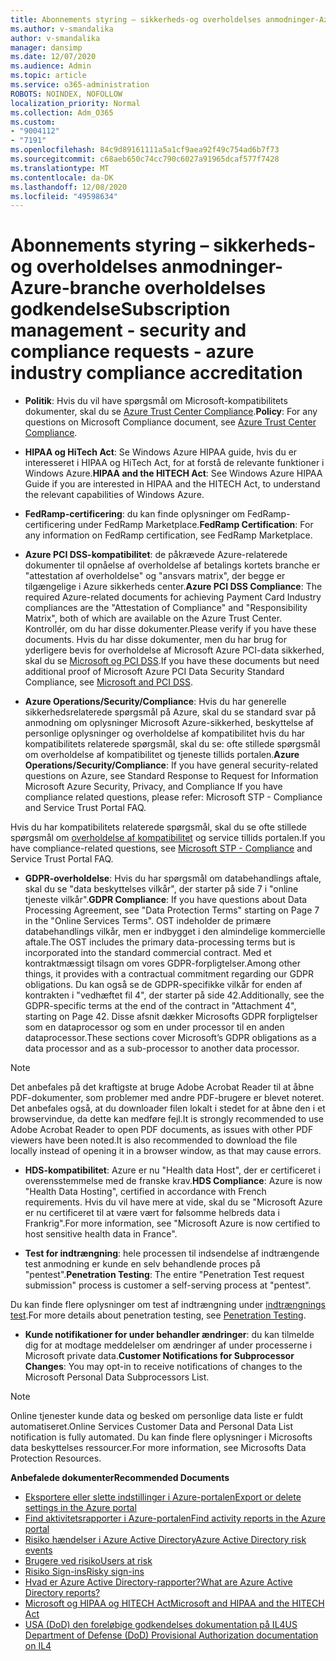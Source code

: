 ```yaml
---
title: Abonnements styring – sikkerheds-og overholdelses anmodninger-Azure-branche overholdelses godkendelse
ms.author: v-smandalika
author: v-smandalika
manager: dansimp
ms.date: 12/07/2020
ms.audience: Admin
ms.topic: article
ms.service: o365-administration
ROBOTS: NOINDEX, NOFOLLOW
localization_priority: Normal
ms.collection: Adm_O365
ms.custom:
- "9004112"
- "7191"
ms.openlocfilehash: 84c9d89161111a5a1cf9aea92f49c754ad6b7f73
ms.sourcegitcommit: c68aeb650c74cc790c6027a91965dcaf577f7428
ms.translationtype: MT
ms.contentlocale: da-DK
ms.lasthandoff: 12/08/2020
ms.locfileid: "49598634"
---
```

# <a name="subscription-management---security-and-compliance-requests---azure-industry-compliance-accreditation"></a><span data-ttu-id="1998f-102">Abonnements styring – sikkerheds-og overholdelses anmodninger-Azure-branche overholdelses godkendelse</span><span class="sxs-lookup"><span data-stu-id="1998f-102">Subscription management - security and compliance requests - azure industry compliance accreditation</span></span>

- <span data-ttu-id="1998f-103">**Politik**: Hvis du vil have spørgsmål om Microsoft-kompatibilitets dokumenter, skal du se [Azure Trust Center Compliance](https://docs.microsoft.com/compliance/regulatory/offering-SOC).</span><span class="sxs-lookup"><span data-stu-id="1998f-103">**Policy**: For any questions on Microsoft Compliance document, see [Azure Trust Center Compliance](https://docs.microsoft.com/compliance/regulatory/offering-SOC).</span></span>

- <span data-ttu-id="1998f-104">**HIPAA og HiTech Act**: Se Windows Azure HIPAA guide, hvis du er interesseret i HIPAA og HiTech Act, for at forstå de relevante funktioner i Windows Azure.</span><span class="sxs-lookup"><span data-stu-id="1998f-104">**HIPAA and the HITECH Act**: See Windows Azure HIPAA Guide if you are interested in HIPAA and the HITECH Act, to understand the relevant capabilities of Windows Azure.</span></span>

- <span data-ttu-id="1998f-105">**FedRamp-certificering**: du kan finde oplysninger om FedRamp-certificering under FedRamp Marketplace.</span><span class="sxs-lookup"><span data-stu-id="1998f-105">**FedRamp Certification**: For any information on FedRamp certification, see FedRamp Marketplace.</span></span>

- <span data-ttu-id="1998f-106">**Azure PCI DSS-kompatibilitet**: de påkrævede Azure-relaterede dokumenter til opnåelse af overholdelse af betalings kortets branche er "attestation af overholdelse" og "ansvars matrix", der begge er tilgængelige i Azure sikkerheds center.</span><span class="sxs-lookup"><span data-stu-id="1998f-106">**Azure PCI DSS Compliance**: The required Azure-related documents for achieving Payment Card Industry compliances are the "Attestation of Compliance" and "Responsibility Matrix", both of which are available on the Azure Trust Center.</span></span> <span data-ttu-id="1998f-107">Kontrollér, om du har disse dokumenter.</span><span class="sxs-lookup"><span data-stu-id="1998f-107">Please verify if you have these documents.</span></span> <span data-ttu-id="1998f-108">Hvis du har disse dokumenter, men du har brug for yderligere bevis for overholdelse af Microsoft Azure PCI-data sikkerhed, skal du se [Microsoft og PCI DSS](https://docs.microsoft.com/compliance/regulatory/offering-PCI-DSS).</span><span class="sxs-lookup"><span data-stu-id="1998f-108">If you have these documents but need additional proof of Microsoft Azure PCI Data Security Standard Compliance, see [Microsoft and PCI DSS](https://docs.microsoft.com/compliance/regulatory/offering-PCI-DSS).</span></span>

- <span data-ttu-id="1998f-109">**Azure Operations/Security/Compliance**: Hvis du har generelle sikkerhedsrelaterede spørgsmål på Azure, skal du se standard svar på anmodning om oplysninger Microsoft Azure-sikkerhed, beskyttelse af personlige oplysninger og overholdelse af kompatibilitet hvis du har kompatibilitets relaterede spørgsmål, skal du se: ofte stillede spørgsmål om overholdelse af kompatibilitet og tjeneste tillids portalen.</span><span class="sxs-lookup"><span data-stu-id="1998f-109">**Azure Operations/Security/Compliance**: If you have general security-related questions on Azure, see Standard Response to Request for Information Microsoft Azure Security, Privacy, and Compliance If you have compliance related questions, please refer: Microsoft STP - Compliance and Service Trust Portal FAQ.</span></span>

<span data-ttu-id="1998f-110">Hvis du har kompatibilitets relaterede spørgsmål, skal du se ofte stillede spørgsmål om [overholdelse af kompatibilitet](https://www.microsoft.com/trust-center/compliance/compliance-overview) og service tillids portalen.</span><span class="sxs-lookup"><span data-stu-id="1998f-110">If you have compliance-related questions, see [Microsoft STP - Compliance](https://www.microsoft.com/trust-center/compliance/compliance-overview) and Service Trust Portal FAQ.</span></span>

- <span data-ttu-id="1998f-111">**GDPR-overholdelse**: Hvis du har spørgsmål om databehandlings aftale, skal du se "data beskyttelses vilkår", der starter på side 7 i "online tjeneste vilkår".</span><span class="sxs-lookup"><span data-stu-id="1998f-111">**GDPR Compliance**: If you have questions about Data Processing Agreement, see "Data Protection Terms" starting on Page 7 in the "Online Services Terms".</span></span> <span data-ttu-id="1998f-112">OST indeholder de primære databehandlings vilkår, men er indbygget i den almindelige kommercielle aftale.</span><span class="sxs-lookup"><span data-stu-id="1998f-112">The OST includes the primary data-processing terms but is incorporated into the standard commercial contract.</span></span> <span data-ttu-id="1998f-113">Med et kontraktmæssigt tilsagn om vores GDPR-forpligtelser.</span><span class="sxs-lookup"><span data-stu-id="1998f-113">Among other things, it provides with a contractual commitment regarding our GDPR obligations.</span></span> <span data-ttu-id="1998f-114">Du kan også se de GDPR-specifikke vilkår for enden af kontrakten i "vedhæftet fil 4", der starter på side 42.</span><span class="sxs-lookup"><span data-stu-id="1998f-114">Additionally, see the GDPR-specific terms at the end of the contract in "Attachment 4", starting on Page 42.</span></span> <span data-ttu-id="1998f-115">Disse afsnit dækker Microsofts GDPR forpligtelser som en dataprocessor og som en under processor til en anden dataprocessor.</span><span class="sxs-lookup"><span data-stu-id="1998f-115">These sections cover Microsoft’s GDPR obligations as a data processor and as a sub-processor to another data processor.</span></span>

> [!NOTE]
> <span data-ttu-id="1998f-116">Det anbefales på det kraftigste at bruge Adobe Acrobat Reader til at åbne PDF-dokumenter, som problemer med andre PDF-brugere er blevet noteret. Det anbefales også, at du downloader filen lokalt i stedet for at åbne den i et browservindue, da dette kan medføre fejl.</span><span class="sxs-lookup"><span data-stu-id="1998f-116">It is strongly recommended to use Adobe Acrobat Reader to open PDF documents, as issues with other PDF viewers have been noted.It is also recommended to download the file locally instead of opening it in a browser window, as that may cause errors.</span></span>

- <span data-ttu-id="1998f-117">**HDS-kompatibilitet**: Azure er nu "Health data Host", der er certificeret i overensstemmelse med de franske krav.</span><span class="sxs-lookup"><span data-stu-id="1998f-117">**HDS Compliance**: Azure is now "Health Data Hosting", certified in accordance with French requirements.</span></span> <span data-ttu-id="1998f-118">Hvis du vil have mere at vide, skal du se "Microsoft Azure er nu certificeret til at være vært for følsomme helbreds data i Frankrig".</span><span class="sxs-lookup"><span data-stu-id="1998f-118">For more information, see "Microsoft Azure is now certified to host sensitive health data in France".</span></span>

- <span data-ttu-id="1998f-119">**Test for indtrængning**: hele processen til indsendelse af indtrængende test anmodning er kunde en selv behandlende proces på "pentest".</span><span class="sxs-lookup"><span data-stu-id="1998f-119">**Penetration Testing**: The entire "Penetration Test request submission" process is customer a self-serving process at "pentest".</span></span>

<span data-ttu-id="1998f-120">Du kan finde flere oplysninger om test af indtrængning under [indtrængnings test](https://docs.microsoft.com/azure/security/fundamentals/pen-testing).</span><span class="sxs-lookup"><span data-stu-id="1998f-120">For more details about penetration testing, see [Penetration Testing](https://docs.microsoft.com/azure/security/fundamentals/pen-testing).</span></span>

- <span data-ttu-id="1998f-121">**Kunde notifikationer for under behandler ændringer**: du kan tilmelde dig for at modtage meddelelser om ændringer af under processerne i Microsoft private data.</span><span class="sxs-lookup"><span data-stu-id="1998f-121">**Customer Notifications for Subprocessor Changes**: You may opt-in to receive notifications of changes to the Microsoft Personal Data Subprocessors List.</span></span>

> [!NOTE]
> <span data-ttu-id="1998f-122">Online tjenester kunde data og besked om personlige data liste er fuldt automatiseret.</span><span class="sxs-lookup"><span data-stu-id="1998f-122">Online Services Customer Data and Personal Data List notification is fully automated.</span></span> <span data-ttu-id="1998f-123">Du kan finde flere oplysninger i Microsofts data beskyttelses ressourcer.</span><span class="sxs-lookup"><span data-stu-id="1998f-123">For more information, see Microsofts Data Protection Resources.</span></span>

<span data-ttu-id="1998f-124">**Anbefalede dokumenter**</span><span class="sxs-lookup"><span data-stu-id="1998f-124">**Recommended Documents**</span></span>

- [<span data-ttu-id="1998f-125">Eksportere eller slette indstillinger i Azure-portalen</span><span class="sxs-lookup"><span data-stu-id="1998f-125">Export or delete settings in the Azure portal</span></span>](https://docs.microsoft.com/azure/azure-portal/set-preferences)
- [<span data-ttu-id="1998f-126">Find aktivitetsrapporter i Azure-portalen</span><span class="sxs-lookup"><span data-stu-id="1998f-126">Find activity reports in the Azure portal</span></span>](https://docs.microsoft.com/azure/active-directory/reports-monitoring/howto-find-activity-reports)
- [<span data-ttu-id="1998f-127">Risiko hændelser i Azure Active Directory</span><span class="sxs-lookup"><span data-stu-id="1998f-127">Azure Active Directory risk events</span></span>](https://docs.microsoft.com/azure/active-directory/identity-protection/overview-identity-protection)
- [<span data-ttu-id="1998f-128">Brugere ved risiko</span><span class="sxs-lookup"><span data-stu-id="1998f-128">Users at risk</span></span>](https://docs.microsoft.com/azure/active-directory/identity-protection/overview-identity-protection)
- [<span data-ttu-id="1998f-129">Risiko Sign-ins</span><span class="sxs-lookup"><span data-stu-id="1998f-129">Risky sign-ins</span></span>](https://docs.microsoft.com/azure/active-directory/identity-protection/overview-identity-protection)
- [<span data-ttu-id="1998f-130">Hvad er Azure Active Directory-rapporter?</span><span class="sxs-lookup"><span data-stu-id="1998f-130">What are Azure Active Directory reports?</span></span>](https://docs.microsoft.com/azure/active-directory/reports-monitoring/overview-reports)
- [<span data-ttu-id="1998f-131">Microsoft og HIPAA og HITECH Act</span><span class="sxs-lookup"><span data-stu-id="1998f-131">Microsoft and HIPAA and the HITECH Act</span></span>](https://docs.microsoft.com/compliance/regulatory/offering-hipaa-hitech)
- [<span data-ttu-id="1998f-132">USA (DoD) den foreløbige godkendelses dokumentation på IL4</span><span class="sxs-lookup"><span data-stu-id="1998f-132">US Department of Defense (DoD) Provisional Authorization documentation on IL4</span></span>](https://docs.microsoft.com/compliance/regulatory/offering-DoD-DISA-L2-L4-L5)













